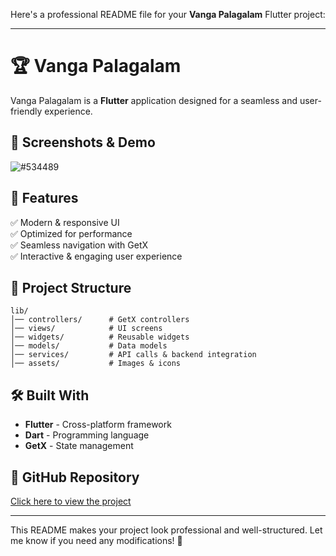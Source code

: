 Here's a professional README file for your **Vanga Palagalam** Flutter project:  

---

# 🏆 Vanga Palagalam  

Vanga Palagalam is a **Flutter** application designed for a seamless and user-friendly experience.  

## 📸 Screenshots & Demo
  ![#534489](https://github.com/user-attachments/assets/15b79b46-aaef-46fb-a1fa-f7fb904975ec)


## 🚀 Features  
✅ Modern & responsive UI  
✅ Optimized for performance  
✅ Seamless navigation with GetX  
✅ Interactive & engaging user experience  

## 📂 Project Structure  
```
lib/
│── controllers/      # GetX controllers  
│── views/            # UI screens  
│── widgets/          # Reusable widgets  
│── models/           # Data models  
│── services/         # API calls & backend integration  
│── assets/           # Images & icons  
```

## 🛠 Built With  
- **Flutter** - Cross-platform framework  
- **Dart** - Programming language  
- **GetX** - State management  

## 🔗 GitHub Repository  
[Click here to view the project](https://github.com/Aravinthkannan2002/Vanga_palagalaam.git)  

---

This README makes your project look professional and well-structured. Let me know if you need any modifications! 🚀
